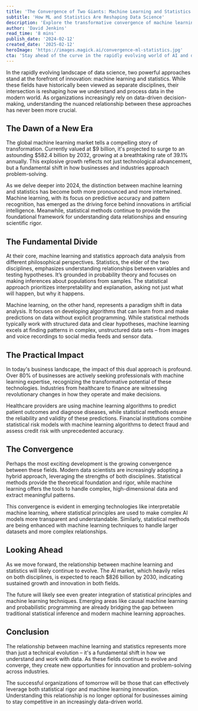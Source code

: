 ```yaml
---
title: 'The Convergence of Two Giants: Machine Learning and Statistics in the Age of AI'
subtitle: 'How ML and Statistics Are Reshaping Data Science'
description: 'Explore the transformative convergence of machine learning and statistics in modern data science. Learn how these two disciplines are reshaping industries and creating new opportunities for innovation, with the global ML market projected to reach $582.4 billion by 2032.'
author: 'David Jenkins'
read_time: '8 mins'
publish_date: '2024-02-12'
created_date: '2025-02-12'
heroImage: 'https://images.magick.ai/convergence-ml-statistics.jpg'
cta: 'Stay ahead of the curve in the rapidly evolving world of AI and data science. Follow us on LinkedIn for daily insights into the latest developments in machine learning and statistics.'
---
```


In the rapidly evolving landscape of data science, two powerful approaches stand at the forefront of innovation: machine learning and statistics. While these fields have historically been viewed as separate disciplines, their intersection is reshaping how we understand and process data in the modern world. As organizations increasingly rely on data-driven decision-making, understanding the nuanced relationship between these approaches has never been more crucial.

## The Dawn of a New Era

The global machine learning market tells a compelling story of transformation. Currently valued at $9 billion, it's projected to surge to an astounding $582.4 billion by 2032, growing at a breathtaking rate of 39.1% annually. This explosive growth reflects not just technological advancement, but a fundamental shift in how businesses and industries approach problem-solving.

As we delve deeper into 2024, the distinction between machine learning and statistics has become both more pronounced and more intertwined. Machine learning, with its focus on predictive accuracy and pattern recognition, has emerged as the driving force behind innovations in artificial intelligence. Meanwhile, statistical methods continue to provide the foundational framework for understanding data relationships and ensuring scientific rigor.

## The Fundamental Divide

At their core, machine learning and statistics approach data analysis from different philosophical perspectives. Statistics, the elder of the two disciplines, emphasizes understanding relationships between variables and testing hypotheses. It’s grounded in probability theory and focuses on making inferences about populations from samples. The statistical approach prioritizes interpretability and explanation, asking not just what will happen, but why it happens.

Machine learning, on the other hand, represents a paradigm shift in data analysis. It focuses on developing algorithms that can learn from and make predictions on data without explicit programming. While statistical methods typically work with structured data and clear hypotheses, machine learning excels at finding patterns in complex, unstructured data sets – from images and voice recordings to social media feeds and sensor data.

## The Practical Impact

In today's business landscape, the impact of this dual approach is profound. Over 80% of businesses are actively seeking professionals with machine learning expertise, recognizing the transformative potential of these technologies. Industries from healthcare to finance are witnessing revolutionary changes in how they operate and make decisions.

Healthcare providers are using machine learning algorithms to predict patient outcomes and diagnose diseases, while statistical methods ensure the reliability and validity of these predictions. Financial institutions combine statistical risk models with machine learning algorithms to detect fraud and assess credit risk with unprecedented accuracy.

## The Convergence

Perhaps the most exciting development is the growing convergence between these fields. Modern data scientists are increasingly adopting a hybrid approach, leveraging the strengths of both disciplines. Statistical methods provide the theoretical foundation and rigor, while machine learning offers the tools to handle complex, high-dimensional data and extract meaningful patterns.

This convergence is evident in emerging technologies like interpretable machine learning, where statistical principles are used to make complex AI models more transparent and understandable. Similarly, statistical methods are being enhanced with machine learning techniques to handle larger datasets and more complex relationships.

## Looking Ahead

As we move forward, the relationship between machine learning and statistics will likely continue to evolve. The AI market, which heavily relies on both disciplines, is expected to reach $826 billion by 2030, indicating sustained growth and innovation in both fields.

The future will likely see even greater integration of statistical principles and machine learning techniques. Emerging areas like causal machine learning and probabilistic programming are already bridging the gap between traditional statistical inference and modern machine learning approaches.

## Conclusion

The relationship between machine learning and statistics represents more than just a technical evolution – it's a fundamental shift in how we understand and work with data. As these fields continue to evolve and converge, they create new opportunities for innovation and problem-solving across industries.

The successful organizations of tomorrow will be those that can effectively leverage both statistical rigor and machine learning innovation. Understanding this relationship is no longer optional for businesses aiming to stay competitive in an increasingly data-driven world.